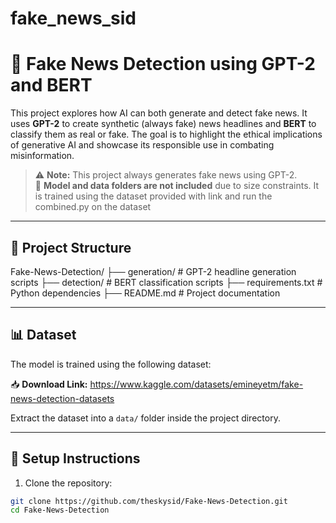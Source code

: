 # fake_news_sid

# 📰 Fake News Detection using GPT-2 and BERT

This project explores how AI can both generate and detect fake news. It uses **GPT-2** to create synthetic (always fake) news headlines and **BERT** to classify them as real or fake. The goal is to highlight the ethical implications of generative AI and showcase its responsible use in combating misinformation.

> ⚠️ **Note:** This project always generates fake news using GPT-2.  
> 📁 **Model and data folders are not included** due to size constraints.
> It is trained using the dataset provided with link and run the combined.py on the dataset

---

## 📁 Project Structure

Fake-News-Detection/
├── generation/ # GPT-2 headline generation scripts
├── detection/ # BERT classification scripts
├── requirements.txt # Python dependencies
├── README.md # Project documentation



---

## 📊 Dataset

The model is trained using the following dataset:

📥 **Download Link:** https://www.kaggle.com/datasets/emineyetm/fake-news-detection-datasets

Extract the dataset into a `data/` folder inside the project directory.

---

## 🔧 Setup Instructions

1. Clone the repository:

```bash
git clone https://github.com/theskysid/Fake-News-Detection.git
cd Fake-News-Detection
